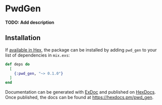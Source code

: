 # PwdGen

**TODO: Add description**

## Installation

If [available in Hex](https://hex.pm/docs/publish), the package can be installed
by adding `pwd_gen` to your list of dependencies in `mix.exs`:

```elixir
def deps do
  [
    {:pwd_gen, "~> 0.1.0"}
  ]
end
```

Documentation can be generated with [ExDoc](https://github.com/elixir-lang/ex_doc)
and published on [HexDocs](https://hexdocs.pm). Once published, the docs can
be found at <https://hexdocs.pm/pwd_gen>.

